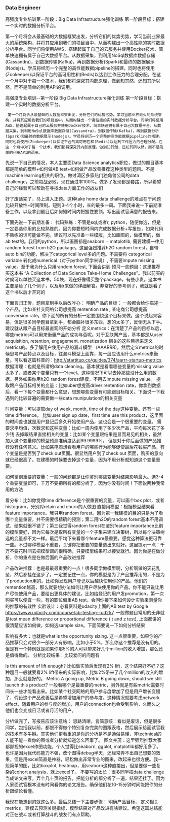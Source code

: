 ### Data Engineer

高强度专业培训第一阶段：Big Data Infrastructure强化训练
第一阶段目标：搭建一个实时的数据分析平台。

第一个月将会从最基础的大数据框架出发，分析它们的优势劣势，学习当前业界最火的系统架构，并将其应用到我们的项目当中，从而构建出一个高性能的实时数据分析平台。同学们将使用AWS，搭建起属于自己的云服务并使用Docker技术，简单快速拥有属于自己大数据平台。从数据采集，到利用NoSql数据库数据存储(Cassandra)，到数据传输(Kafka)，再到数据分析(Spark)和最终的数据展示(Nodejs)。学员将经历一个完整的高性能数据pipeline的搭建。同时也将使用(Zookeeper)以保证平台的高可用性和(Redis)以达到工作压力的合理分配。在这一个月中对于每一个技术，我们都将深究其内部原理，做到知其然，还知其所以然，而不是简单的利用API的调用。

高强度专业培训--第一阶段 Big Data Infrastructure强化训练
     第一阶段目标：搭建一个实时的数据分析平台。

     第一个月将会从最基础的大数据框架出发，分析它们的优势劣势，学习当前业界最火的系统架构，并将其应用到我们的项目当中，从而构建出一个高性能的实时数据分析平台。同学们将使用AWS，搭建起属于自己的云服务并使用Docker技术，简单快速拥有属于自己大数据平台。从数据采集，到利用NoSql数据库数据存储(Cassandra)，到数据传输(Kafka)，再到数据分析(Spark)和最终的数据展示(nodejs)。学员将经历一个完整的高性能数据pipeline的搭建。同时也将使用(Zookeeper)以保证平台的高可用性和(Redis)以达到工作压力的合理分配。在这一个月中对于每一个技术，我们都将深究其内部原理，做到知其然，还知其所以然，而不是简单的利用API的调用。



先说一下自己的情况，本人主要面Data Science analytics职位，做过的题目基本都是简单的模型+如何做AB test+如何做产品改善推荐这种类型的题目。不是machine learning相关的职位。做过湾区多家热门独角兽公司的data challenge，之前每战必败，现在通过率100%。做多了发现都是套路，所以希望自己的经验可以帮助在寻找data方面工作的战友们

好了废话完了，马上进入正题。这种take home data challenge的难点在于问题比较开放性+时间限制。短则3-4个小时，长的最多一周。下面我来说一下前期准备工作，以及拿到题目后如何短时间内把握住要领，写出面试官满意的报告来。


下面先说一下前期准备：
代码熟练：不管是sql,或者r, python，随便你选，但是一定要选你用的比较熟练的。因为你要短时间内完成数据分析+写报告，如果代码不熟练的话可能做不完。建议可以先准备一些模版，比如画图的，做模型的，做ab test的。我用的python，所以画图都是seaborn + matplotlib, 需要建模一律用random forest from h2O package。这里强烈推荐h2O random forest，自带auto bin的功能，解决了categorical level多的问题。不需要将 categorical variable 转化成numerical（对于python同学来说）, 不需要impute missing value。至于我为什么只用random forest, 下面会讲到
预习一些题目：这里推荐买这本书 “A Collection of Data Science Take-Home Challenges”。我以前买的时候可以单独买这本书，50块，现在好像得买整个package，有些小贵。这本书主要是给了几个例子，以及用r来做的详细解答。非常好的参考例子，我就是看了这个书以后才开窍的


下面言归正传，题目拿到手以后改咋办：
明确产品的目标： 一般都会给你描述一个产品，比如某社交网络公司想提高 rentention rate , 某电商公司想提高conversion rate。你下面的所有的分析一定要围绕这个目标来做。这个说起来容易，但是很多同学题目拿到手，都会脑补很多东西，想的太多了，反倒无从下手。建议就从跟产品目标最直观的开始分析
定义metrics：在清楚了产品的目标以后，哪些metrics可以用来衡量产品的成功与否呢。对于互联网产品，基本都是从user acquisition, retention, engagement. monetization 相关的这些目标来定义metrics的。多了解用户使用产品的漏斗模型 （AAARRR)。然后定义metrics的时候思考产品特点以及目标，往漏斗模型上面靠，每一层应该用什么metrics来衡量。可以看这篇科普的：http://startitup.co/guides/374/aarrr-startup-metrics
数据清理：也就是所谓的data cleaning。基本就是看看哪些变量的missing value太多了，或者某个变量只有一个level。这种情况下可以去掉那些没什么用的数据。另外如果你用h2O random forest建模，不用去impute missing value。
提取跟产品目标相关的变量：比如uber想提高driver rentention rate，你拿到数据后，看一下每个变量都什么意思，想想哪些变量有可能跟目标相关。下面说一下我遇到的比较普遍的需要做一些data munipulation的相关变量

时间变量：可以提取day of week, month, time of the day这种变量。还有一些time difference， 比如user sign up date，first time use this product，这里面的时间差也就是用户登记后多久开始使用产品，这也会是一个很重要的变量。
需要求平均值，次数求和这种变量：比如一周内使用了多少次产品，平均每次花了多少钱
去掉跟结果直接相关的变量：比如某个变量跟结果是显而易见的相关，虽然加入这个变量你的模型预测准确度达到99.9999%， 但是对于你后面做的产品推荐没有任何意义。比如某电商想看看用户的哪些行为能够促使最后花钱买产品，有个变量是是否到了check out页面。很显然用户到了check out 页面，购买的意向就已经很高了。在建模的时候要去掉这个变量，因为不用分析就知道这个变量重要。

如何鉴别重要的变量：一般的问题都是让你鉴别哪些变量对结果影响最大。选3-4个重要变量即可，千万不要把所有的都分析了，因为你没有时间！下面说两种我常用的方法

看分布：比如你觉得time difference是个很重要的变量，可以画个box plot，或者histogram，分别对retain and churn的人做图
直接用模型：根据模型结果看feature importance。我只用random forest。因为第一我建模的目的只是为了看哪个变量重要，并不需要很精确的预测；第二用h2O的random forest基本不用调试，结果就很不错了；第三我觉得random forest在鉴别feature importance比别的模型要好，因为它每次是取所有变量的一个子集来建立决策树，所以每个决策树选的变量都不太一样。最后平均下来看哪个feature最重要。感觉这种算法更可靠一些。不过哪种模型不重要，关键你把重要的变量选出来就好。这里提示一点：千万不要花时间去把模型调的很精确，只要模型结果可以接受就行。因为你是在做分析，你的重点是在做后面的产品改进推荐

产品改进推荐：也是最最最重要的一点！很多同学做模型啊，分析啊做的天花乱坠，然后都挂在这步了。一定要记住一点，你的模型是为了产品推荐用的，不是为了production用的。比如你发现用户登记以后越快使用你的产品，他们的rentention越高，那么就要想办法如何让用户尽快使用你的产品。你不能只说让用户尽快使用产品，要给出更具体的建议。比如给登记的用户发promotion，第一次购买可以便宜一些。有的职位偏重AB test，会问你接下来如何设计实验来测量你的推荐的有效性
实验设计：必看资料是udacity上面的AB test by Google https://www.udacity.com/course/ab-testing--ud257. 一般做题目常用的无非就是test mean difference or proportional difference ( t and z test), 上面都讲的很清楚应该如何做，如何选sample size。下面简要说一下如何分析结果

影响有多大：也就是what is the opportunity sizing. 这一点很重要，如果你的产品推荐只会对很少一部分人有影响，比如小于5%，那么你这个推荐是没有用的。但是有一个特例就是如果你那5%的人可以带来好几个million的收入增加，那么还是值得做的。
分析比较结果：比较爱问的问题有

Is this amount of lift enough? 比如做实验后发现有2% lift，这个结果好不好？这种题目一般就要看2% lift带来的实际影响，比如2%带来了几个million的收入的增加，那么就是好的。
Metric A going up, Metric B going down, should we still launch this product? 一般看哪个是最重要的metric，另外就是有些metric需要时间长一些才能看出来。比如某个社交网络的用户参与度增加了但是用户增长变慢了，假设这个产品改善后是希望增加用户的参与度。这种情况就要考虑network effect，随着用户的参与度的增加，用户的connection也会受到影响，久而久之他们也会变成日活或者月活的用户。


分析做完了，写报告应该注意啥：
思路清晰，言简意赅：看似是废话，但是很多同学，包括我以前，都恨不得做个特别复杂完美的图跟表格，然后展示给面试官我的技术有多牛掰。其实他们更看重的是你的分析是不是通俗易懂，非technical的人能不能一看你的图或者分析就知道怎么回事了。
图文并茂：这里强烈推荐大家都鄙视的excel作图功能，个人觉得比seaborn, ggplot, matplotlib都好用多了。也许是因为我代码能力不强，改个图得debug半天，还经常弄不出自己想要的效果，但是用excel简直是神器，轻松做出非常专业的图来，改起来也很方便。我一般简单的图，比如boxplot, heatmap，用seaborn这种直接出，但是要做一些复杂的cohort analysis，就上excel了。
不要写的太长：很多同学把data challenge当成论文来写，弄个几十页的报告，把能分析的都分析了一遍，结果还挂了。因为人家面试官根本没有时间看你的论文报告。确保他们花10-15分钟时间能把你的分析跟结论看懂。



我现在能想到的就这么多。最后总结一下主要步骤： 明确产品目标， 定义相关metrics，建模去预测关键指标，模型结果对产品改进有啥建议。希望这篇总结能对正在战斗或者打算战斗的战友们有点帮助。
